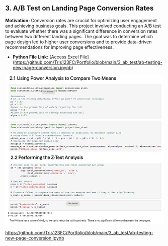 ## 3. A/B Test on Landing Page Conversion Rates

**Motivation:** Conversion rates are crucial for optimizing user engagement and achieving business goals. 
This project involved conducting an A/B test to evaluate whether there was a significant difference in conversion rates between 
two different landing pages. The goal was to determine which page design led to higher user conversions and to provide data-driven 
recommendations for improving page effectiveness.

- **Python File Link:**
  [Access Excel File] (https://github.com/Tris123FC/Portfolio/blob/main/3_ab_test/ab-testing-new-page-conversion.ipynb)

![Project Screenshot](images/screenshots.png)

https://github.com/Tris123FC/Portfolio/blob/main/3_ab_test/ab-testing-new-page-conversion.ipynb
